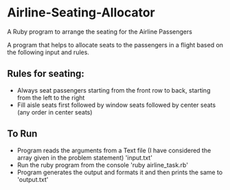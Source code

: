 # Airline-Seating-Allocator
A Ruby program to arrange the seating for the Airline Passengers

A program that helps to allocate seats to the passengers in a flight based on the following input and rules.

## Rules for seating:

* Always seat passengers starting from the front row to back, starting from the left to the right
* Fill aisle seats first followed by window seats followed by center seats (any order in center seats)

## To Run
* Program reads the arguments from a Text file (I have considered the array given in the problem statement) 'input.txt'
* Run the ruby program from the console 'ruby airline_task.rb'
* Program generates the output and formats it and then prints the same to 'output.txt'

